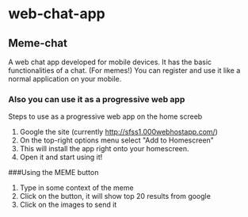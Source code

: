 # web-chat-app
## Meme-chat
A web chat app developed for mobile devices. It has the basic functionalities of a chat. (For memes!)
You can register and use it like a normal application on your mobile.

### Also you can use it as a progressive web app
Steps to use as a progressive web app on the home screeb
1. Google the site (currently http://sfss1.000webhostapp.com/)
2. On the top-right options menu select "Add to Homescreen"
3. This will install the app right onto your homescreen.
4. Open it and start using it!

###Using the MEME button
1. Type in some context of the meme
2. Click on the button, it will show top 20 results from google
3. Click on the images to send it


